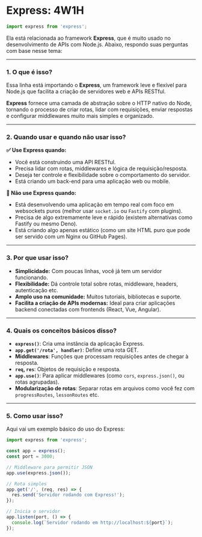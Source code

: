 # Express: 4W1H
```js
import express from 'express';
```

Ela está relacionada ao framework **Express**, que é muito usado no desenvolvimento de APIs com Node.js. Abaixo, respondo suas perguntas com base nesse tema:

---

### **1. O que é isso?**
Essa linha está importando o **Express**, um framework leve e flexível para Node.js que facilita a criação de servidores web e APIs RESTful.

**Express** fornece uma camada de abstração sobre o HTTP nativo do Node, tornando o processo de criar rotas, lidar com requisições, enviar respostas e configurar middlewares muito mais simples e organizado.

---

### **2. Quando usar e quando não usar isso?**

**✅ Use Express quando:**
- Você está construindo uma API RESTful.
- Precisa lidar com rotas, middlewares e lógica de requisição/resposta.
- Deseja ter controle e flexibilidade sobre o comportamento do servidor.
- Está criando um back-end para uma aplicação web ou mobile.

**🚫 Não use Express quando:**
- Está desenvolvendo uma aplicação em tempo real com foco em websockets puros (melhor usar `socket.io` ou `Fastify` com plugins).
- Precisa de algo extremamente leve e rápido (existem alternativas como Fastify ou mesmo Deno).
- Está criando algo apenas estático (como um site HTML puro que pode ser servido com um Nginx ou GitHub Pages).

---

### **3. Por que usar isso?**

- **Simplicidade:** Com poucas linhas, você já tem um servidor funcionando.
- **Flexibilidade:** Dá controle total sobre rotas, middleware, headers, autenticação etc.
- **Amplo uso na comunidade:** Muitos tutoriais, bibliotecas e suporte.
- **Facilita a criação de APIs modernas:** Ideal para criar aplicações backend conectadas com frontends (React, Vue, Angular).

---

### **4. Quais os conceitos básicos disso?**

- **`express()`**: Cria uma instância da aplicação Express.
- **`app.get('/rota', handler)`**: Define uma rota GET.
- **Middlewares**: Funções que processam requisições antes de chegar à resposta.
- **`req`, `res`**: Objetos de requisição e resposta.
- **`app.use()`**: Para aplicar middlewares (como `cors`, `express.json()`, ou rotas agrupadas).
- **Modularização de rotas**: Separar rotas em arquivos como você fez com `progressRoutes`, `lessonRoutes` etc.

---

### **5. Como usar isso?**

Aqui vai um exemplo básico do uso do Express:

```js
import express from 'express';

const app = express();
const port = 3000;

// Middleware para permitir JSON
app.use(express.json());

// Rota simples
app.get('/', (req, res) => {
  res.send('Servidor rodando com Express!');
});

// Inicia o servidor
app.listen(port, () => {
  console.log(`Servidor rodando em http://localhost:${port}`);
});
```


